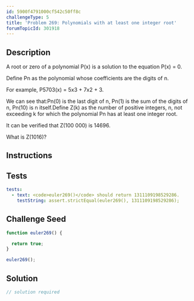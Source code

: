 ```yaml
---
id: 5900f4791000cf542c50ff8c
challengeType: 5
title: 'Problem 269: Polynomials with at least one integer root'
forumTopicId: 301918
---
```


## Description

<section id='description'>

A root or zero of a polynomial P(x) is a solution to the equation P(x) = 0.

Define Pn as the polynomial whose coefficients are the digits of n.

For example, P5703(x) = 5x3 + 7x2 + 3.

We can see that:Pn(0) is the last digit of n, Pn(1) is the sum of the digits of n, Pn(10) is n itself.Define Z(k) as the number of positive integers, n, not exceeding k for which the polynomial Pn has at least one integer root.

It can be verified that Z(100 000) is 14696.

What is Z(1016)?

</section>

## Instructions

<section id='instructions'>

</section>

## Tests

<section id='tests'>

```yml
tests:
  - text: <code>euler269()</code> should return 1311109198529286.
    testString: assert.strictEqual(euler269(), 1311109198529286);

```

</section>

## Challenge Seed

<section id='challengeSeed'>

<div id='js-seed'>

```js
function euler269() {

  return true;
}

euler269();
```

</div>

</section>

## Solution

<section id='solution'>

```js
// solution required
```

</section>
